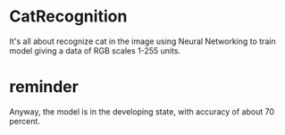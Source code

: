 # CatRecognition

It's all about recognize cat in the image using Neural Networking to train model giving a data of RGB scales 1-255 units.

# reminder

Anyway, the model is in the developing state, with accuracy of about 70 percent.
